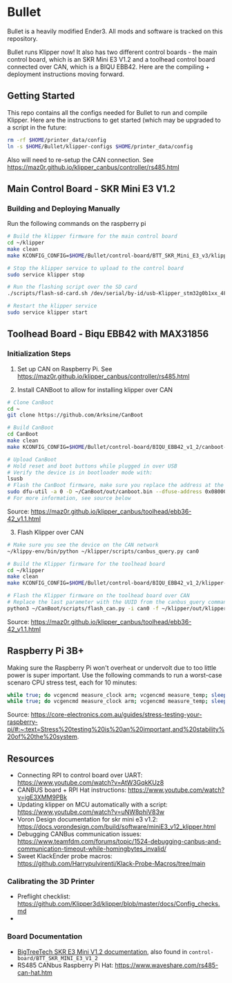 # Bullet

Bullet is a heavily modified Ender3. All mods and software is tracked on this repository.

Bullet runs Klipper now! It also has two different control boards - the main control board, which is an SKR Mini E3 V1.2 and a toolhead control board connected over CAN, which is a BIQU EBB42. Here are the compiling + deployment instructions moving forward.

## Getting Started

This repo contains all the configs needed for Bullet to run and compile Klipper. Here are the instructions to get started (which may be upgraded to a script in the future:
``` bash
rm -rf $HOME/printer_data/config
ln -s $HOME/Bullet/klipper-configs $HOME/printer_data/config
```
Also will need to re-setup the CAN connection. See https://maz0r.github.io/klipper_canbus/controller/rs485.html

## Main Control Board - SKR Mini E3 V1.2

### Building and Deploying Manually

Run the following commands on the raspberry pi
``` bash
# Build the klipper firmware for the main control board
cd ~/klipper
make clean
make KCONFIG_CONFIG=$HOME/Bullet/control-board/BTT_SKR_Mini_E3_v3/klipper-make.cfg

# Stop the klipper service to upload to the control board
sudo service klipper stop

# Run the flashing script over the SD card
./scripts/flash-sd-card.sh /dev/serial/by-id/usb-Klipper_stm32g0b1xx_4F0047001250415833323520-if00 btt-skr-mini-e3-v3

# Restart the klipper service
sudo service klipper start
```

## Toolhead Board - Biqu EBB42 with MAX31856

### Initialization Steps
1. Set up CAN on Raspberry Pi. See https://maz0r.github.io/klipper_canbus/controller/rs485.html

2. Install CANBoot to allow for installing klipper over CAN

``` bash
# Clone CanBoot
cd ~
git clone https://github.com/Arksine/CanBoot

# Build CanBoot
cd CanBoot
make clean
make KCONFIG_CONFIG=$HOME/Bullet/control-board/BIQU_EBB42_v1_2/canboot-make.config

# Upload CanBoot
# Hold reset and boot buttons while plugged in over USB
# Verify the device is in bootloader mode with:
lsusb
# Flash the CanBoot firmware, make sure you replace the address at the end with what showed up in lsusb
sudo dfu-util -a 0 -D ~/CanBoot/out/canboot.bin --dfuse-address 0x08000000:force:mass-erase:leave -d 0483:df11
# For more information, see source below
```

Source: https://maz0r.github.io/klipper_canbus/toolhead/ebb36-42_v1.1.html

3. Flash Klipper over CAN

``` bash
# Make sure you see the device on the CAN network
~/klippy-env/bin/python ~/klipper/scripts/canbus_query.py can0

# Build the Klipper firmware for the toolhead board
cd ~/klipper
make clean
make KCONFIG_CONFIG=$HOME/Bullet/control-board/BIQU_EBB42_v1_2/klipper-make.config

# Flash the Klipper firmware on the toolhead board over CAN
# Replace the last parameter with the UUID from the canbus_query command above
python3 ~/CanBoot/scripts/flash_can.py -i can0 -f ~/klipper/out/klipper.bin -u 4c6771e6c940
```

Source: https://maz0r.github.io/klipper_canbus/toolhead/ebb36-42_v1.1.html

## Raspberry Pi 3B+
Making sure the Raspberry Pi won't overheat or undervolt due to too little power is super important. Use the following commands to run a worst-case scenaro CPU stress test, each for 10 minutes:

```bash
while true; do vcgencmd measure_clock arm; vcgencmd measure_temp; sleep 10; done& stress -c 4 -t 900s
while true; do vcgencmd measure_clock arm; vcgencmd measure_temp; sleep 10; done& ./cpuburn-a53
```
Source: https://core-electronics.com.au/guides/stress-testing-your-raspberry-pi/#:~:text=Stress%20testing%20is%20an%20important,and%20stability%20of%20the%20system.

## Resources

* Connecting RPI to control board over UART: https://www.youtube.com/watch?v=AtW3GqkKUz8
* CANBUS board + RPI Hat instructions: https://www.youtube.com/watch?v=jgE3XMM9PBk
* Updating klipper on MCU automatically with a script: https://www.youtube.com/watch?v=uNW8phiV83w
* Voron Design documentation for skr mini e3 v1.2: https://docs.vorondesign.com/build/software/miniE3_v12_klipper.html
* Debugging CANBus communication issues: https://www.teamfdm.com/forums/topic/1524-debugging-canbus-and-communication-timeout-while-homingbytes_invalid/
* Sweet KlackEnder probe macros: https://github.com/Harrypulvirenti/Klack-Probe-Macros/tree/main

### Calibrating the 3D Printer
* Preflight checklist: https://github.com/Klipper3d/klipper/blob/master/docs/Config_checks.md
* 

### Board Documentation

* [BigTreeTech SKR E3 Mini V1.2 documentation](https://github.com/bigtreetech/BIGTREETECH-SKR-mini-E3), also found in `control-board/BTT_SKR_MINI_E3_V1_2`
* RS485 CANbus Raspberry Pi Hat: https://www.waveshare.com/rs485-can-hat.htm
